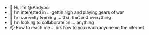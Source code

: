- 👋 Hi, I’m @ Andybo
- 👀 I’m interested in ... gettin high and playing gears of war 
- 🌱 I’m currently learning ... this, that and everything
- 💞️ I’m looking to collaborate on ...  anything
- 📫 How to reach me ... idk how to you reach anyone on the internet

<!---
CHIEFSLAPPPAAHO/CHIEFSLAPPPAAHO is a ✨ special ✨ repository because its `README.md` (this file) appears on your GitHub profile.
You can click the Preview link to take a look at your changes.
--->
